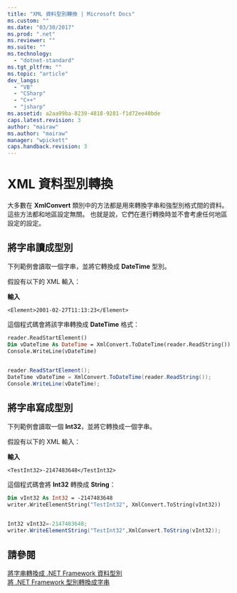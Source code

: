 ```yaml
---
title: "XML 資料型別轉換 | Microsoft Docs"
ms.custom: ""
ms.date: "03/30/2017"
ms.prod: ".net"
ms.reviewer: ""
ms.suite: ""
ms.technology: 
  - "dotnet-standard"
ms.tgt_pltfrm: ""
ms.topic: "article"
dev_langs: 
  - "VB"
  - "CSharp"
  - "C++"
  - "jsharp"
ms.assetid: a2aa99ba-8239-4818-9281-f1d72ee40bde
caps.latest.revision: 3
author: "mairaw"
ms.author: "mairaw"
manager: "wpickett"
caps.handback.revision: 3
---
```

# XML 資料型別轉換
大多數在 **XmlConvert** 類別中的方法都是用來轉換字串和強型別格式間的資料。  這些方法都和地區設定無關。  也就是說，它們在進行轉換時並不會考慮任何地區設定的設定。  
  
## 將字串讀成型別  
 下列範例會讀取一個字串，並將它轉換成 **DateTime** 型別。  
  
 假設有以下的 XML 輸入：  
  
 **輸入**  
  
```  
<Element>2001-02-27T11:13:23</Element>  
```  
  
 這個程式碼會將該字串轉換成 **DateTime** 格式：  
  
```vb  
reader.ReadStartElement()  
Dim vDateTime As DateTime = XmlConvert.ToDateTime(reader.ReadString())  
Console.WriteLine(vDateTime)  
  
```  
  
```csharp  
reader.ReadStartElement();  
DateTime vDateTime = XmlConvert.ToDateTime(reader.ReadString());  
Console.WriteLine(vDateTime);  
```  
  
## 將字串寫成型別  
 下列範例會讀取一個 **Int32**，並將它轉換成一個字串。  
  
 假設有以下的 XML 輸入：  
  
 **輸入**  
  
```  
<TestInt32>-2147483648</TestInt32>  
```  
  
 這個程式碼會將 **Int32** 轉換成 **String**：  
  
```vb  
Dim vInt32 As Int32 = -2147483648  
writer.WriteElementString("TestInt32", XmlConvert.ToString(vInt32))  
  
```  
  
```csharp  
Int32 vInt32=-2147483648;  
writer.WriteElementString("TestInt32",XmlConvert.ToString(vInt32));  
```  
  
## 請參閱  
 [將字串轉換成 .NET Framework 資料型別](../../../../docs/standard/data/xml/converting-strings-to-dotnet-data-types.md)   
 [將 .NET Framework 型別轉換成字串](../../../../docs/standard/data/xml/converting-dotnet-types-to-strings.md)